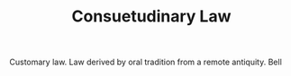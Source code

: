 ---
title: Consuetudinary Law
letter: C
permalink: "/definitions/bld-consuetudinary-law.html"
body: Customary law. Law derived by oral tradition from a remote antiquity. Bell
published_at: '2018-07-07'
source: Black's Law Dictionary 2nd Ed (1910)
layout: post
---